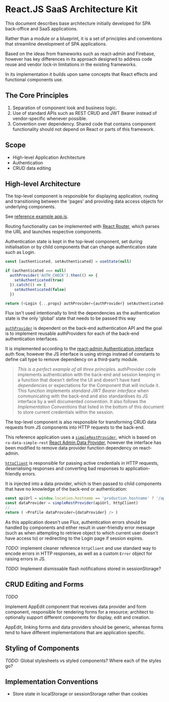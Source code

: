 # React.JS SaaS Architecture Kit

This document describes base architecture initially developed for
SPA back-office and SaaS applications.

Rather than a module or a blueprint, it is a set of principles
and conventions that streamline development of SPA
applications.

Based on the ideas from frameworks such as react-admin and Firebase,
however has key differences in its approach designed to address
code reuse and vendor lock-in limitations in the existing frameworks.

In its implementation it builds upon same concepts that React effects
and functional components use.

## The Core Principles

1. Separation of component look and business logic.
2. Use of standard APIs such as REST CRUD and JWT Bearer instead of
vendor-specific whenever possible.
3. Convention over dependency. Shared code that contains component
functionality should not depend on React or parts of this framework.

## Scope

* High-level Application Architecture
* Authentication
* CRUD data editing

## High-level Architecture

The top-level component is responsible for displaying application, routing
and transitioning between the 'pages' and providing data access objects
for underlying components.

See [reference example app.js](samples/app.js).

Routing functionality can be implemented with [React Router](https://reacttraining.com/react-router/web/guides/quick-start), which parses the URL and launches respective components.

Authentication state is kept in the top-level component, set during initialisation
or by child components that can change authentication state such as Login.

```js
const [authenticated, setAuthenticated] = useState(null)

if (authenticated === null)
  authProvider('AUTH_CHECK').then(() => {
    setAuthenticated(true)
  }).catch(() => {
    setAuthenticated(false)
  })

return (<Login {...props} authProvider={authProvider} setAuthenticated={setAuthenticated} />)
```

Flux isn't used intentionally to limit the dependencies
as the authentication state is the only 'global' state
that needs to be passed this way 

[`authProvider`](samples/authProvider.js) is dependent on the back-end authentication API and
the goal is to implement reusable authProviders for each of the back-end authentication interfaces.

It is implemented according to the [react-admin Authentication interface](https://marmelab.com/react-admin/Authentication.html) auth flow, however the JS interface is using strings
instead of constants to define call type to remove dependency on a third-party module.

> *This is a perfect example of all three principles.* authProvider code implements
> authentication with the back-end and session keeping in a function that doesn't define the UI
> and doesn't have hard _dependencies_ or expectations for the Component that will include it.
> This function implements _standard JWT Bearer interface_ when communicating with the back-end
> and also standardises its JS interface by a well documented _convention_.
> It also follows the _Implementation Conventions_ that listed in the bottom of this document
> to store current credentials within the session.

The top-level component is also responsible for transforming CRUD data requests from JS
components into HTTP requests to the back-end.

This reference application uses a [`simpleRestProvider`](samples/simpleRestProvider.js), which
is based on `ra-data-simple-rest` [React Admin Data Provider](https://marmelab.com/react-admin/DataProviders.html),
however the interface has been modified to remove data provider function dependency on react-admin.

[`httpClient`](samples/httpClient.js) is responsible for passing active credentials in
HTTP requests, deserialising responses and converting bad responses to application-friendly errors.

It is injected into a data provider, which is then passed to child components that have
no knowledge of the back-end or authentication:

```js
const apiUrl = window.location.hostname == 'production_hostname' ? '/api' : 'http://localhost:3000'
const dataProvider = simpleRestProvider(apiUrl, httpClient)
//...
return ( <Profile dataProvider={dataProvider} /> )
```

As this application doesn't use Flux, authentication errors should be handled by components
and either result in user-friendly error message (such as when attempting to retrieve object to which
current user doesn't have access to) or redirecting to the Login page if session expires.

*TODO:* implement cleaner reference `httpClient` and
use standard way to encode errors in HTTP responses,
as well as a custom `Error` object for raising errors in JS.

*TODO:* Implement dismissable flash notifications stored in sessionStorage?

## CRUD Editing and Forms

*TODO*

Implement AppEdit component that receives data provider and form component,
responsible for rendering forms for a resource; architect to optionally
support different components for display, edit and creation.

AppEdit, linking forms and data providers should be generic, whereas forms
tend to have different implementations that are application specific.

## Styling of Components

*TODO:* Global stylesheets vs styled components? Where each of the styles go?

## Implementation Conventions

* Store state in localStorage or sessionStorage rather than cookies
